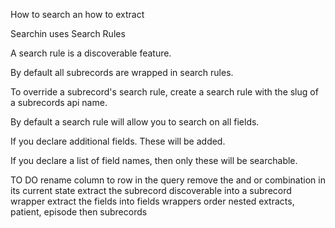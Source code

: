 How to search an how to extract

Searchin uses Search Rules

A search rule is a discoverable feature.

By default all subrecords are wrapped in search rules.

To override a subrecord's search rule, create a search rule with the slug of a subrecords api name.

By default a search rule will allow you to search on all fields.

If you declare additional fields. These will be added.

If you declare a list of field names, then only
these will be searchable.

TO DO
rename column to row in the query
remove the and or combination in its current state
extract the subrecord discoverable into a subrecord wrapper
extract the fields into fields wrappers
order nested extracts, patient, episode then subrecords
